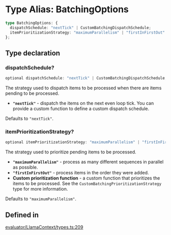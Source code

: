 # Type Alias: BatchingOptions

```ts
type BatchingOptions: {
  dispatchSchedule: "nextTick" | CustomBatchingDispatchSchedule;
  itemPrioritizationStrategy: "maximumParallelism" | "firstInFirstOut" | CustomBatchingPrioritizationStrategy;
};
```

## Type declaration

### dispatchSchedule?

```ts
optional dispatchSchedule: "nextTick" | CustomBatchingDispatchSchedule;
```

The strategy used to dispatch items to be processed when there are items pending to be processed.
- **`"nextTick"`** - dispatch the items on the next even loop tick.
You can provide a custom function to define a custom dispatch schedule.

Defaults to `"nextTick"`.

### itemPrioritizationStrategy?

```ts
optional itemPrioritizationStrategy: "maximumParallelism" | "firstInFirstOut" | CustomBatchingPrioritizationStrategy;
```

The strategy used to prioritize pending items to be processed.
- **`"maximumParallelism"`** - process as many different sequences in parallel as possible.
- **`"firstInFirstOut"`** - process items in the order they were added.
- **Custom prioritization function** - a custom function that prioritizes the items to be processed.
See the `CustomBatchingPrioritizationStrategy` type for more information.

Defaults to `"maximumParallelism"`.

## Defined in

[evaluator/LlamaContext/types.ts:209](https://github.com/withcatai/node-llama-cpp/blob/6405ee945e792651123189aae2612212095765b6/src/evaluator/LlamaContext/types.ts#L209)
